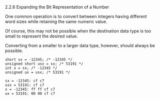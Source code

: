 2.2.6
Expanding the Bit Representation of a Number

One common operation is to convert between integers having different word sizes while retaining the same numeric value. 

Of course, this may not be possible when the destination data type is too small to represent the desired value. 

Converting from a smaller to a larger data type, however, should always be possible. 


```
short sx = -12345; /* -12345 */
unsigned short usx = sx; /* 53191 */
int x = sx; /* -12345 */
unsigned ux = usx; /* 53191 */
```

```
sx = -12345: cf c7
usx = 53191: cf c7
x = -12345: ff ff cf c7
ux = 53191: 00 00 cf c7
```
